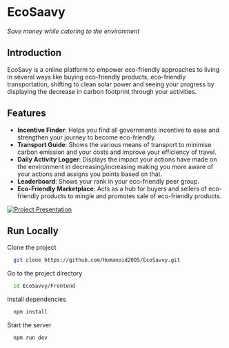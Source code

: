 
# EcoSaavy
*Save money while catering to the environment*

## Introduction
EcoSavy is a online platform to empower eco-friendly approaches to living in several ways like buying eco-friendly products, eco-friendly transportation, shifting to clean solar power and seeing your progress by displaying the decrease in carbon footprint through your activities.


## Features

-  **Incentive Finder**: Helps you find all governments incentive to ease and strengthen your journey to become eco-friendly.
- **Transport Guide**: Shows the various means of transport to minimise carbon emission and your costs and improve your efficiency of travel.
- **Daily Activity Logger**: Displays the impact your actions have made on the environment in decreasing/increasing making you more aware of your actions and assigns you points based on that.
- **Leaderboard**: Shows your rank in your eco-friendly peer group.
- **Eco-Friendly Marketplace**: Acts as a hub for buyers and sellers of eco-friendly products to mingle and promotes sale of eco-friendly products.

[![Project Presentation](https://www.google.com/imgres?q=project%20presentation&imgurl=https%3A%2F%2Fslidemodel.com%2Fwp-content%2Fuploads%2F00_project-presentation-cover_alt.png&imgrefurl=https%3A%2F%2Fslidemodel.com%2Fproject-presentation%2F&docid=MUsGhg4Q9RDNzM&tbnid=_jlPZLAXjLKM-M&vet=12ahUKEwijnMijkr6LAxWcja8BHa38AkgQM3oECBcQAA..i&w=1200&h=655&hcb=2&ved=2ahUKEwijnMijkr6LAxWcja8BHa38AkgQM3oECBcQAA)](/docs/Ecosavy.pdf)

## Run Locally

Clone the project

```bash
  git clone https://github.com/Humanoid2005/EcoSavvy.git
```

Go to the project directory

```bash
  cd EcoSavvy/Frontend
```

Install dependencies

```bash
  npm install
```

Start the server

```bash
  npm run dev
```


